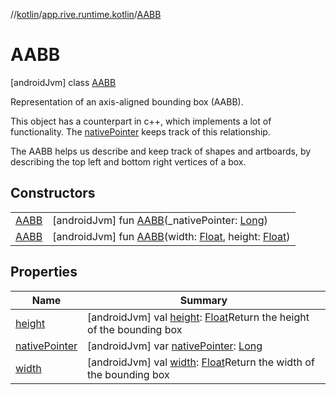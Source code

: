 //[kotlin](../../../index.md)/[app.rive.runtime.kotlin](../index.md)/[AABB](index.md)



# AABB  
 [androidJvm] class [AABB](index.md)

Representation of an axis-aligned bounding box (AABB).



This object has a counterpart in c++, which implements a lot of functionality. The [nativePointer](native-pointer.md) keeps track of this relationship.



The AABB helps us describe and keep track of shapes and artboards, by describing the top left and bottom right vertices of a box.

   


## Constructors  
  
| | |
|---|---|
| <a name="app.rive.runtime.kotlin/AABB/AABB/#kotlin.Long/PointingToDeclaration/"></a>[AABB](-a-a-b-b.md)| <a name="app.rive.runtime.kotlin/AABB/AABB/#kotlin.Long/PointingToDeclaration/"></a> [androidJvm] fun [AABB](-a-a-b-b.md)(_nativePointer: [Long](https://kotlinlang.org/api/latest/jvm/stdlib/kotlin/-long/index.html))   <br>|
| <a name="app.rive.runtime.kotlin/AABB/AABB/#kotlin.Float#kotlin.Float/PointingToDeclaration/"></a>[AABB](-a-a-b-b.md)| <a name="app.rive.runtime.kotlin/AABB/AABB/#kotlin.Float#kotlin.Float/PointingToDeclaration/"></a> [androidJvm] fun [AABB](-a-a-b-b.md)(width: [Float](https://kotlinlang.org/api/latest/jvm/stdlib/kotlin/-float/index.html), height: [Float](https://kotlinlang.org/api/latest/jvm/stdlib/kotlin/-float/index.html))   <br>|


## Properties  
  
|  Name |  Summary | 
|---|---|
| <a name="app.rive.runtime.kotlin/AABB/height/#/PointingToDeclaration/"></a>[height](height.md)| <a name="app.rive.runtime.kotlin/AABB/height/#/PointingToDeclaration/"></a> [androidJvm] val [height](height.md): [Float](https://kotlinlang.org/api/latest/jvm/stdlib/kotlin/-float/index.html)Return the height of the bounding box   <br>|
| <a name="app.rive.runtime.kotlin/AABB/nativePointer/#/PointingToDeclaration/"></a>[nativePointer](native-pointer.md)| <a name="app.rive.runtime.kotlin/AABB/nativePointer/#/PointingToDeclaration/"></a> [androidJvm] var [nativePointer](native-pointer.md): [Long](https://kotlinlang.org/api/latest/jvm/stdlib/kotlin/-long/index.html)   <br>|
| <a name="app.rive.runtime.kotlin/AABB/width/#/PointingToDeclaration/"></a>[width](width.md)| <a name="app.rive.runtime.kotlin/AABB/width/#/PointingToDeclaration/"></a> [androidJvm] val [width](width.md): [Float](https://kotlinlang.org/api/latest/jvm/stdlib/kotlin/-float/index.html)Return the width of the bounding box   <br>|

